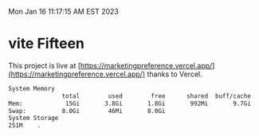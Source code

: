 Mon Jan 16 11:17:15 AM EST 2023

# vite Fifteen


This project is live at [https://marketingpreference.vercel.app/](https://marketingpreference.vercel.app/) thanks to Vercel.

```bash
System Memory
               total        used        free      shared  buff/cache   available
Mem:            15Gi       3.8Gi       1.8Gi       992Mi       9.7Gi        10Gi
Swap:          8.0Gi        46Mi       8.0Gi
System Storage
251M	.
```
```bash
